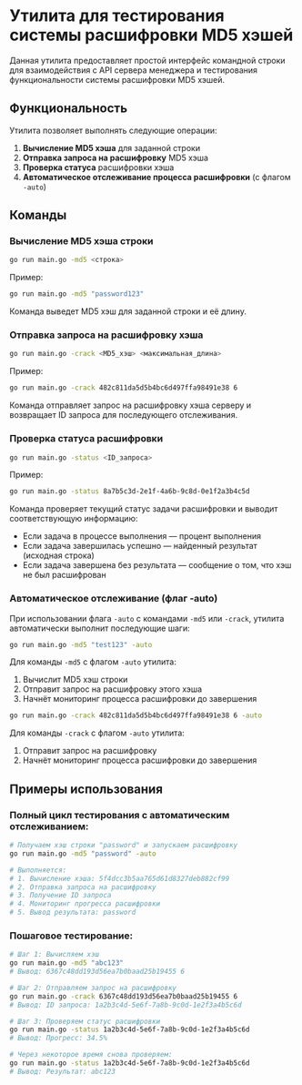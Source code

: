 # Утилита для тестирования системы расшифровки MD5 хэшей

Данная утилита предоставляет простой интерфейс командной строки для взаимодействия с API сервера менеджера и тестирования функциональности системы расшифровки MD5 хэшей.

## Функциональность

Утилита позволяет выполнять следующие операции:

1. **Вычисление MD5 хэша** для заданной строки
2. **Отправка запроса на расшифровку** MD5 хэша
3. **Проверка статуса** расшифровки хэша
4. **Автоматическое отслеживание процесса расшифровки** (с флагом `-auto`)

## Команды

### Вычисление MD5 хэша строки

```bash
go run main.go -md5 <строка>
```

Пример:
```bash
go run main.go -md5 "password123"
```

Команда выведет MD5 хэш для заданной строки и её длину.

### Отправка запроса на расшифровку хэша

```bash
go run main.go -crack <MD5_хэш> <максимальная_длина>
```

Пример:
```bash
go run main.go -crack 482c811da5d5b4bc6d497ffa98491e38 6
```

Команда отправляет запрос на расшифровку хэша серверу и возвращает ID запроса для последующего отслеживания.

### Проверка статуса расшифровки

```bash
go run main.go -status <ID_запроса>
```

Пример:
```bash
go run main.go -status 8a7b5c3d-2e1f-4a6b-9c8d-0e1f2a3b4c5d
```

Команда проверяет текущий статус задачи расшифровки и выводит соответствующую информацию:
- Если задача в процессе выполнения — процент выполнения
- Если задача завершилась успешно — найденный результат (исходная строка)
- Если задача завершена без результата — сообщение о том, что хэш не был расшифрован

### Автоматическое отслеживание (флаг -auto)

При использовании флага `-auto` с командами `-md5` или `-crack`, утилита автоматически выполнит последующие шаги:

```bash
go run main.go -md5 "test123" -auto
```

Для команды `-md5` с флагом `-auto` утилита:
1. Вычислит MD5 хэш строки
2. Отправит запрос на расшифровку этого хэша
3. Начнёт мониторинг процесса расшифровки до завершения

```bash
go run main.go -crack 482c811da5d5b4bc6d497ffa98491e38 6 -auto
```

Для команды `-crack` с флагом `-auto` утилита:
1. Отправит запрос на расшифровку
2. Начнёт мониторинг процесса расшифровки до завершения

## Примеры использования

### Полный цикл тестирования с автоматическим отслеживанием:

```bash
# Получаем хэш строки "password" и запускаем расшифровку
go run main.go -md5 "password" -auto

# Выполняется:
# 1. Вычисление хэша: 5f4dcc3b5aa765d61d8327deb882cf99
# 2. Отправка запроса на расшифровку
# 3. Получение ID запроса
# 4. Мониторинг прогресса расшифровки
# 5. Вывод результата: password
```

### Пошаговое тестирование:

```bash
# Шаг 1: Вычисляем хэш
go run main.go -md5 "abc123"
# Вывод: 6367c48dd193d56ea7b0baad25b19455 6

# Шаг 2: Отправляем запрос на расшифровку
go run main.go -crack 6367c48dd193d56ea7b0baad25b19455 6
# Вывод: ID запроса: 1a2b3c4d-5e6f-7a8b-9c0d-1e2f3a4b5c6d

# Шаг 3: Проверяем статус расшифровки
go run main.go -status 1a2b3c4d-5e6f-7a8b-9c0d-1e2f3a4b5c6d
# Вывод: Прогресс: 34.5%

# Через некоторое время снова проверяем:
go run main.go -status 1a2b3c4d-5e6f-7a8b-9c0d-1e2f3a4b5c6d
# Вывод: Результат: abc123
```